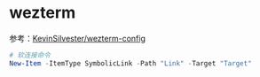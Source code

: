 # wezterm

参考：[KevinSilvester/wezterm-config](https://github.com/KevinSilvester/wezterm-config)

```powershell
# 软连接命令
New-Item -ItemType SymbolicLink -Path "Link" -Target "Target"
```
